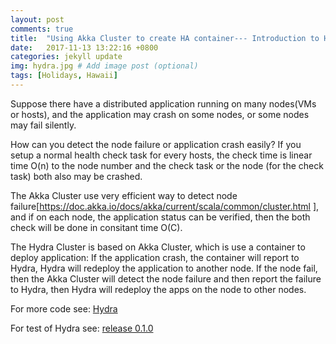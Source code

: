 ```yaml
---
layout: post
comments: true
title:  "Using Akka Cluster to create HA container--- Introduction to Hydra"
date:   2017-11-13 13:22:16 +0800
categories: jekyll update
img: hydra.jpg # Add image post (optional)
tags: [Holidays, Hawaii]
---
```

Suppose there have a distributed application running on many nodes(VMs or hosts), and the application may crash on some nodes, or some nodes may fail silently. 

How can you detect the node failure or application crash easily? If you setup a normal health check task for every hosts, the check time is linear time O(n) to the node number and the check task or the node (for the check task) both also may be crashed.

The Akka Cluster use very efficient way to detect node failure[https://doc.akka.io/docs/akka/current/scala/common/cluster.html ], and if on each node, the application status can be verified, then the both check will be done in consitant time O(C).

The Hydra Cluster is based on Akka Cluster, which is use a container to deploy application:
If the application crash, the container will report to Hydra, Hydra will redeploy the application to another node.
If the node fail, then the Akka Cluster will detect the node failure and then report the failure to Hydra, then Hydra will redeploy the apps on the node to other nodes.

For more code see: [Hydra](https://github.com/wherby/Hydra)

For test of Hydra see: [release 0.1.0](https://github.com/wherby/HydraRelease/tree/master/0.1.0)


[jekyll-docs]: https://jekyllrb.com/docs/home
[jekyll-gh]:   https://github.com/jekyll/jekyll
[jekyll-talk]: https://talk.jekyllrb.com/

